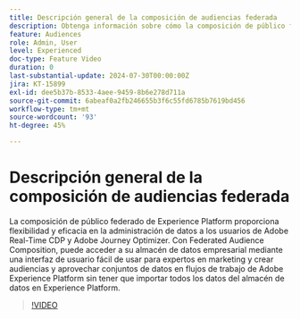 ```yaml
---
title: Descripción general de la composición de audiencias federada
description: Obtenga información sobre cómo la composición de público federado de Experience Platform proporciona flexibilidad y eficacia en la administración de datos a los usuarios de Adobe Real-Time CDP y Adobe Journey Optimizer.
feature: Audiences
role: Admin, User
level: Experienced
doc-type: Feature Video
duration: 0
last-substantial-update: 2024-07-30T00:00:00Z
jira: KT-15899
exl-id: dee5b37b-8533-4aee-9459-8b6e278d711a
source-git-commit: 6abeaf0a2fb246655b3f6c55fd6785b7619bd456
workflow-type: tm+mt
source-wordcount: '93'
ht-degree: 45%

---
```


# Descripción general de la composición de audiencias federada

La composición de público federado de Experience Platform proporciona flexibilidad y eficacia en la administración de datos a los usuarios de Adobe Real-Time CDP y Adobe Journey Optimizer. Con Federated Audience Composition, puede acceder a su almacén de datos empresarial mediante una interfaz de usuario fácil de usar para expertos en marketing y crear audiencias y aprovechar conjuntos de datos en flujos de trabajo de Adobe Experience Platform sin tener que importar todos los datos del almacén de datos en Experience Platform.

>[!VIDEO](https://video.tv.adobe.com/v/3432261/?learn=on&enablevpops)
